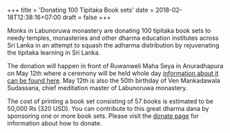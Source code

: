 +++
title = 'Donating 100 Tipitaka Book sets'
date = 2018-02-18T12:38:16+07:00
draft = false
+++

Monks in Labunoruwa monastery are donating 100 tipitaka book sets to needy temples, monasteries and other dharma education institutes across Sri Lanka in an attempt to squash the adharma distribution by rejuvenating the tipitaka learning in Sri Lanka.

The donation will happen in front of Ruwanweli Maha Seya in Anuradhapura on May 12th where a ceremony will be held whole day [information about it can be found here](https://www.facebook.com/photo.php?fbid=2119387251630738&set=a.1964211497148315.1073741828.100006784518019&type=3). May 12th is also the 50th birthday of Ven Mankadawala Sudassana, chief meditation master of Labunoruwa monastery.

The cost of printing a book set consisting of 57 books is estimated to be 50,000 Rs (320 USD). You can contribute to this great dharma dana by sponsoring one or more book sets. Please visit the [donate page](/donate) for information about how to donate.